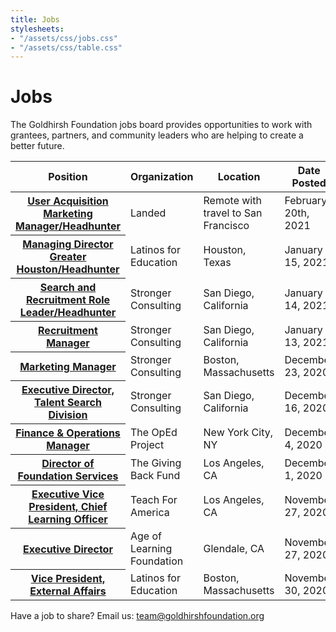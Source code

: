 ```yaml
---
title: Jobs
stylesheets:
- "/assets/css/jobs.css"
- "/assets/css/table.css"
---
```


Jobs
===========

The Goldhirsh Foundation jobs board provides opportunities to work with grantees, partners, and community leaders who are helping to create a better future.

<table>
<thead>
<tr>
  <th scope="col">Position</th>
  <th scope="col">Organization</th>
  <th scope="col">Location</th>
  <th scope="col">Date Posted</th>
</tr>
</thead>
<tbody>

<tr>
  <th scope="row"><a href="https://jobs.lever.co/landed/517f1278-0af4-4497-8bf9-22c466587ff6">User Acquisition Marketing Manager/Headhunter</a></th>
  <td>Landed</td>
  <td>Remote with travel to San Francisco</td>
  <td>February 20th, 2021</td>
</tr>

<tr>
  <th scope="row"><a href="https://strongerconsulting.com/opportunities/#op-425126-managing-director-md-greater-houston-">Managing Director Greater Houston/Headhunter</a></th>
  <td>Latinos for Education</td>
  <td>Houston, Texas</td>
  <td>January 15, 2021</td>
</tr>

<tr>
  <th scope="row"><a href="https://strongerconsulting.com/opportunities/#op-429544-search-and-recruitment-role-leaderheadhunter-">Search and Recruitment Role Leader/Headhunter</a></th>
  <td>Stronger Consulting</td>
  <td>San Diego, California</td>
  <td>January 14, 2021</td>
</tr>

<tr>
  <th scope="row"><a href="https://strongerconsulting.com/opportunities/#op-429468-manager-recuitment">Recruitment Manager</a></th>
  <td>Stronger Consulting</td>
  <td>San Diego, California</td>
  <td>January 13, 2021</td>
</tr>

<tr>
  <th scope="row"><a href="https://strongerconsulting.com/opportunities/#op-426533-marketing-manager-">Marketing Manager</a></th>
  <td>Stronger Consulting</td>
  <td>Boston, Massachusetts</td>
  <td>December 23, 2020</td>
</tr>


<tr>
  <th scope="row"><a href="https://strongerconsulting.com/opportunities/#op-424711-executive-director-talent-search-division">Executive Director, Talent Search Division</a></th>
  <td>Stronger Consulting</td>
  <td>San Diego, California</td>
  <td>December 16, 2020</td>
</tr>

<tr>
  <th scope="row"><a href="https://www.theopedproject.org/work-with-us">Finance & Operations Manager</a></th>
  <td>The OpEd Project</td>
  <td>New York City, NY</td>
  <td>December 4, 2020</td>
</tr>

<tr>
  <th scope="row"><a href="https://www.linkedin.com/jobs/view/2311456787/">Director of Foundation Services</a></th>
  <td>The Giving Back Fund</td>
  <td>Los Angeles, CA</td>
  <td>December 1, 2020</td>
</tr>

<tr>
  <th scope="row"><a href="https://www.linkedin.com/jobs/view/2318927061/">Executive Vice President, Chief Learning Officer</a></th>
  <td>Teach For America</td>
  <td>Los Angeles, CA</td>
  <td>November 27, 2020</td>
</tr>

<tr>
  <th scope="row"><a href="https://www.linkedin.com/jobs/view/2304911571/">Executive Director</a></th>
  <td>Age of Learning Foundation</td>
  <td>Glendale, CA</td>
  <td>November 27, 2020</td>
</tr>

<tr>
  <th scope="row"><a href="https://strongerconsulting.com/opportunities/#op-422747-vice-president-external-affairs-">Vice President, External Affairs</a></th>
  <td>Latinos for Education</td>
  <td>Boston, Massachusetts</td>
  <td>November 30, 2020</td>
</tr>

</tbody>
</table>

 
  

 





Have a job to share? Email us: <a href="mailto:team@goldhirshfoundation.org">team@goldhirshfoundation.org</a>


